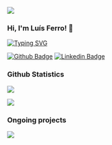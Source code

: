 ![](https://komarev.com/ghpvc/?username=luferro&style=for-the-badge)

### Hi, I'm Luís Ferro! 👋
[![Typing SVG](https://readme-typing-svg.herokuapp.com?lines=Nice+to+meet+you!;I'm+a+Software+Engineer)](https://git.io/typing-svg)

[![Github Badge](https://img.shields.io/badge/-Github-grey?style=for-the-badge&logo=Github)](https://github.com/luferro)
[![Linkedin Badge](https://img.shields.io/badge/-LinkedIn-blue?style=for-the-badge&logo=LinkedIn)](https://www.linkedin.com/in/luis-ferro/)

### Github Statistics

[![](https://github-readme-stats.vercel.app/api/top-langs/?username=luferro&theme=graywhite&layout=compact&langs_count=8)](https://github.com/luferro)

[![](https://github-readme-stats.vercel.app/api?username=luferro&theme=graywhite)](https://github.com/luferro)

### Ongoing projects
[![](https://github-readme-stats.vercel.app/api/pin/?username=luferro&repo=SerpineBot&theme=graywhite)](https://github.com/luferro/SerpineBot)
